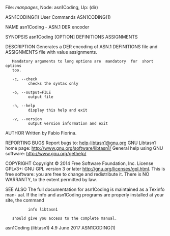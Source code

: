 File: *manpages*,  Node: asn1Coding,  Up: (dir)

ASN1CODING(1)                    User Commands                   ASN1CODING(1)



NAME
       asn1Coding - ASN.1 DER encoder

SYNOPSIS
       asn1Coding [OPTION] DEFINITIONS ASSIGNMENTS

DESCRIPTION
       Generates a DER encoding of ASN.1 DEFINITIONS file and ASSIGNMENTS file
       with value assignments.

       Mandatory arguments to long options are  mandatory  for  short  options
       too.

       -c, --check
              checks the syntax only

       -o, --output=FILE
              output file

       -h, --help
              display this help and exit

       -v, --version
              output version information and exit

AUTHOR
       Written by Fabio Fiorina.

REPORTING BUGS
       Report bugs to: help-libtasn1@gnu.org
       GNU Libtasn1 home page: <http://www.gnu.org/software/libtasn1/>
       General help using GNU software: <http://www.gnu.org/gethelp/>

COPYRIGHT
       Copyright  ©  2014  Free Software Foundation, Inc.  License GPLv3+: GNU
       GPL version 3 or later <http://gnu.org/licenses/gpl.html>.
       This is free software: you are free  to  change  and  redistribute  it.
       There is NO WARRANTY, to the extent permitted by law.

SEE ALSO
       The  full  documentation for asn1Coding is maintained as a Texinfo man-
       ual.  If the info and asn1Coding programs  are  properly  installed  at
       your site, the command

              info libtasn1

       should give you access to the complete manual.



asn1Coding (libtasn1) 4.9          June 2017                     ASN1CODING(1)
